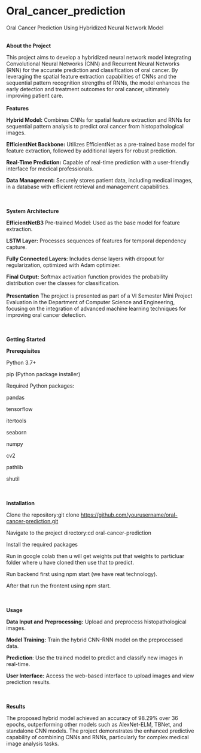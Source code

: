# Oral_cancer_prediction
Oral Cancer Prediction Using Hybridized Neural Network Model
<br><br>

**About the Project**

This project aims to develop a hybridized neural network model integrating Convolutional Neural Networks (CNN) and Recurrent Neural Networks (RNN) for the accurate prediction and classification of oral cancer. By leveraging the spatial feature extraction capabilities of CNNs and the sequential pattern recognition strengths of RNNs, the model enhances the early detection and treatment outcomes for oral cancer, ultimately improving patient care.
<br><br>
**Features**

**Hybrid Model:** Combines CNNs for spatial feature extraction and RNNs for sequential pattern analysis to predict oral cancer from histopathological images.

**EfficientNet Backbone:** Utilizes EfficientNet as a pre-trained base model for feature extraction, followed by additional layers for robust prediction.

**Real-Time Prediction:** Capable of real-time prediction with a user-friendly interface for medical professionals.

**Data Management:** Securely stores patient data, including medical images, in a database with efficient retrieval and management capabilities.

<br><br>
**System Architecture**

**EfficientNetB3** Pre-trained Model: Used as the base model for feature extraction.

**LSTM Layer:** Processes sequences of features for temporal dependency capture.

**Fully Connected Layers:** Includes dense layers with dropout for regularization, optimized with Adam optimizer.

**Final Output:** Softmax activation function provides the probability distribution over the classes for classification.
<br><br>
**Presentation**
The project is presented as part of a VI Semester Mini Project Evaluation in the Department of Computer Science and Engineering, focusing on the integration of advanced machine learning techniques for improving oral cancer detection.

<br><br>
**Getting Started**

**Prerequisites**

Python 3.7+

pip (Python package installer)

Required Python packages:

pandas

tensorflow

itertools

seaborn

numpy

cv2

pathlib

shutil


<br><br>
**Installation**

Clone the repository:git clone https://github.com/yourusername/oral-cancer-prediction.git

Navigate to the project directory:cd oral-cancer-prediction

Install the required packages

Run in google colab then u will get weights put that weights to particluar folder where u have cloned then use that to predict.

Run backend first using npm start (we have reat technology).

After that run the frontent using npm start.

<br><br>
**Usage**

**Data Input and Preprocessing:** Upload and preprocess histopathological images.

**Model Training:** Train the hybrid CNN-RNN model on the preprocessed data.

**Prediction**: Use the trained model to predict and classify new images in real-time.

**User Interface:** Access the web-based interface to upload images and view prediction results.

<br><br>
**Results**

The proposed hybrid model achieved an accuracy of 98.29% over 36 epochs, outperforming other models such as AlexNet-ELM, TBNet, and standalone CNN models. The project demonstrates the enhanced predictive capability of combining CNNs and RNNs, particularly for complex medical image analysis tasks.

